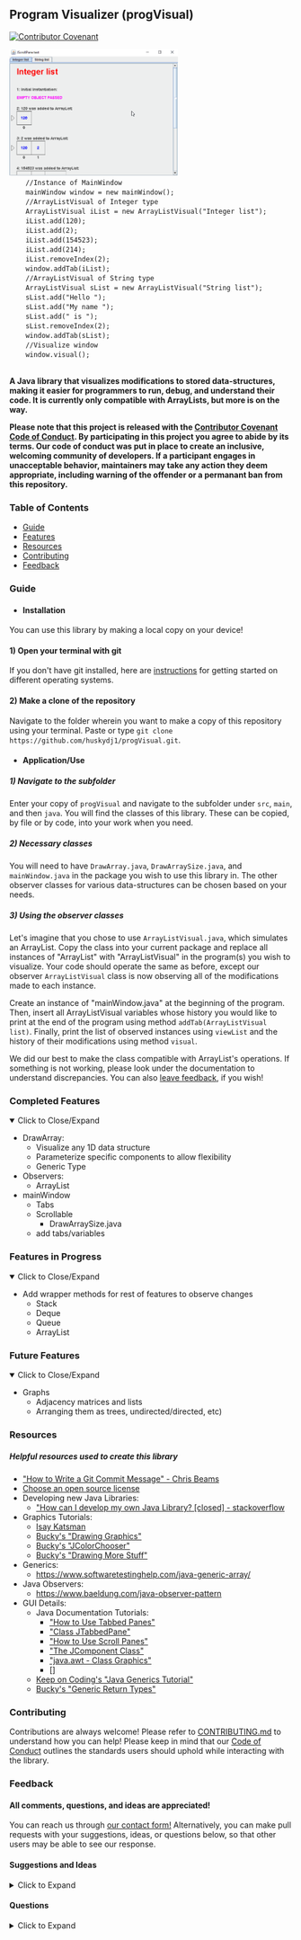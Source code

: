 ## Program Visualizer (progVisual)
[![Contributor Covenant](https://img.shields.io/badge/Contributor%20Covenant-v2.0%20adopted-ff69b4.svg)](code_of_conduct.md)

<p float="left">
  <img src="https://github.com/huskydj1/progVisual/blob/master/progVisual_demonstration.gif" width="300" height="225">
  <code>
    //Instance of MainWindow
    mainWindow window = new mainWindow();
    //ArrayListVisual of Integer type
    ArrayListVisual<Integer> iList = new ArrayListVisual<Integer>("Integer list");
    iList.add(120);
    iList.add(2);
    iList.add(154523);
    iList.add(214);
    iList.removeIndex(2);
    window.addTab(iList);
    //ArrayListVisual of String type
    ArrayListVisual<String> sList = new ArrayListVisual<String>("String list");
    sList.add("Hello ");
    sList.add("My name ");
    sList.add(" is ");
    sList.removeIndex(2);
    window.addTab(sList);
    //Visualize window
    window.visual();
  </code>
</p>




**A Java library that visualizes modifications to stored data-structures, making it easier for programmers to run, debug, and understand their code. It is currently only compatible with  ArrayLists, but more is on the way.**

**Please note that this project is released with the [Contributor Covenant Code of Conduct](https://github.com/huskydj1/progVisual/blob/master/CODE_OF_CONDUCT.md). By participating in this project you agree to abide by its terms. Our code of conduct was put in place to create an inclusive, welcoming community of developers. If a participant engages in unacceptable behavior, maintainers may take any action they deem appropriate, including warning of the offender or a permanant ban from this repository.**

### Table of Contents
- [Guide](#Guide)
- [Features](#Completed-Features)
- [Resources](#Resources)
- [Contributing](#Contributing)
- [Feedback](#Feedback)


### Guide

- #### Installation
You can use this library by making a local copy on your device!
#### 1) Open your terminal with git
If you don't have git installed, here are [instructions](https://git-scm.com/book/en/v2/Getting-Started-Installing-Git) for getting started on different operating systems.
#### 2) Make a clone of the repository
Navigate to the folder wherein you want to make a copy of this repository using your terminal. Paste or type ```git clone https://github.com/huskydj1/progVisual.git```.
- #### Application/Use
##### 1) Navigate to the subfolder
Enter your copy of ```progVisual``` and navigate to the subfolder under ```src```, ```main```, and then ```java```. You will find the classes of this library. These can be copied, by file or by code, into your work when you need.
##### 2) Necessary classes
You will need to have ```DrawArray.java```, ```DrawArraySize.java```, and ```mainWindow.java``` in the package you wish to use this library in. The other observer classes for various data-structures can be chosen based on your needs.
##### 3) Using the observer classes

Let's imagine that you chose to use ```ArrayListVisual.java```, which simulates an ArrayList. Copy the class into your current package and replace all instances of "ArrayList" with "ArrayListVisual" in the program(s) you wish to visualize. Your code should operate the same as before, except our observer ```ArrayListVisual``` class is now observing all of the modifications made to each instance.

  Create an instance of "mainWindow.java" at the beginning of the program. Then, insert all ArrayListVisual variables whose history you would like to print at the end of the program using method ```addTab(ArrayListVisual list)```. Finally, print the list of observed instances using ```viewList``` and the history of their modifications using method ```visual```.

   We did our best to make the class compatible with  ArrayList's operations. If something is not working, please look under the documentation to understand discrepancies. You can also [leave feedback](#Feedback), if you wish!


### Completed Features
<details open>
<summary>Click to Close/Expand</summary>
<p>

- DrawArray:
  - Visualize any 1D data structure
  - Parameterize specific components to allow flexibility
  - Generic Type
- Observers:
  - ArrayList
- mainWindow
  - Tabs
  - Scrollable
    - DrawArraySize.java
  - add tabs/variables

</p>
</details>  

### Features in Progress
<details open>
<summary>Click to Close/Expand</summary>
<p>

- Add wrapper methods for rest of features to observe changes
     - Stack
     - Deque
     - Queue
     - ArrayList

</p>
</details>

### Future Features
<details open>
<summary>Click to Close/Expand</summary>
<p>

- Graphs
  - Adjacency matrices and lists
  - Arranging them as trees, undirected/directed, etc)

</p>
</details>


### Resources
##### Helpful resources used to create this library
- ["How to Write a Git Commit Message" - Chris Beams](https://chris.beams.io/posts/git-commit/#imperative)
- [Choose an open source license](https://choosealicense.com/)
- Developing new Java Libraries:
  - ["How can I develop my own Java Library? [closed] - stackoverflow](https://stackoverflow.com/questions/6496597/how-can-i-develop-my-own-java-library)
- Graphics Tutorials:
  - [Isay Katsman](https://www.youtube.com/results?search_query=isay+katsman+java+graphics&ab_channel=thenewboston)
  - [Bucky's "Drawing Graphics"](https://www.youtube.com/watch?v=2l5-5PMUc5Y&ab_channel=thenewboston)
  - [Bucky's "JColorChooser"](https://www.youtube.com/watch?v=052U-bWEXrk&ab_channel=thenewboston)
  - [Bucky's "Drawing More Stuff"](https://www.youtube.com/watch?v=OWOeE90ET6w&list=PLFE2CE09D83EE3E28&index=86&ab_channel=thenewboston)
- Generics:
  - https://www.softwaretestinghelp.com/java-generic-array/
- Java Observers:
  - https://www.baeldung.com/java-observer-pattern
- GUI Details:
  - Java Documentation Tutorials:
    - ["How to Use Tabbed Panes"](https://docs.oracle.com/javase/tutorial/uiswing/components/tabbedpane.html)
    - ["Class JTabbedPane"](https://docs.oracle.com/javase/7/docs/api/javax/swing/JTabbedPane.html)
    - ["How to Use Scroll Panes"](https://docs.oracle.com/javase/tutorial/uiswing/components/scrollpane.html)
    - ["The JComponent Class"](https://docs.oracle.com/javase/tutorial/uiswing/components/jcomponent.html)
    - ["java.awt - Class Graphics"](https://docs.oracle.com/javase/6/docs/api/java/awt/Graphics.html)
    - []
  - [Keep on Coding's "Java Generics Tutorial"](https://www.youtube.com/watch?v=h7piyWnQbZA&ab_channel=KeepOnCoding)
  - [Bucky's "Generic Return Types"](https://www.youtube.com/watch?v=QB5pQT45zvg&list=PL27BCE863B6A864E3&index=19&ab_channel=thenewboston)

### Contributing
Contributions are always welcome! Please refer to [CONTRIBUTING.md](https://github.com/huskydj1/progVisual/blob/master/CONTRIBUTING.md) to understand how you can help! Please keep in mind that our [Code of Conduct](https://github.com/huskydj1/progVisual/blob/master/CODE_OF_CONDUCT.md) outlines the standards users should uphold while interacting with the library.

### Feedback
#### All comments, questions, and ideas are appreciated!

You can reach us through [our contact form!](https://docs.google.com/forms/d/e/1FAIpQLSc_xLESmhYyBImdq7zi3NQ_zh7jUOZvVgxZ3rRdQYkt7x_YcA/viewform?usp=sf_link) Alternatively, you can make pull requests with your suggestions, ideas, or questions below, so that other users may be able to see our response.

#### Suggestions and Ideas

<details>
<summary>Click to Expand</summary>
<p>

- I don't know how possible this is, but it would be really cool if you could edit the arrays and array lists by messing with the graphic created.  From what I remember, I think that would be pretty difficult.  
    - What I mean by this is that you could switch around the order of an array by moving around elements, add elements to array lists, etc.  I'm kind of excited about your project, in that I really want to use it!  
- I really like how you can piggyback off of an array to make the arraylist - do you think you could do the same thing but in the opposite direction? (Array-list -> array).
- Is something like this what you are envisioning? http://www1.cs.columbia.edu/~bert/courses/3137/hw3_files/GraphDraw.java
- **Thank you [llee4](https://github.com/llee4) for adding your ideas! We'll look into them and update the [Features section](#Completed-Features) with the ones we'd like to pursue! - progVisual team**.

</p>
</details>

#### Questions
<details>
<summary>Click to Expand</summary>
<p>

[Currently Empty]

</p>
</details>
